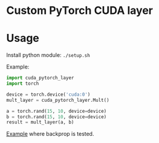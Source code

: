 # Custom PyTorch CUDA layer

# Usage
Install python module: `./setup.sh`

Example:
```python
import cuda_pytorch_layer
import torch

device = torch.device('cuda:0')
mult_layer = cuda_pytorch_layer.Mult()

a = torch.rand(15, 10, device=device)
b = torch.rand(15, 10, device=device)
result = mult_layer(a, b)
```

[Example](./example/check.ipynb) where backprop is tested. 

